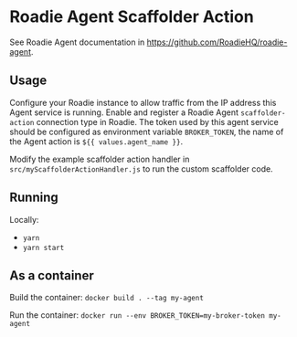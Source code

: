 # Roadie Agent Scaffolder Action

See Roadie Agent documentation in https://github.com/RoadieHQ/roadie-agent.

## Usage

Configure your Roadie instance to allow traffic from the IP address this Agent service is running. 
Enable and register a Roadie Agent `scaffolder-action` connection type in Roadie. The token used by this agent service should be configured as environment variable `BROKER_TOKEN`, the name of the Agent action is `${{ values.agent_name }}`.

Modify the example scaffolder action handler in `src/myScaffolderActionHandler.js` to run the custom scaffolder code.

## Running

Locally: 
* `yarn`
* `yarn start`

## As a container

Build the container:
`docker build . --tag my-agent`

Run the container:
`docker run --env BROKER_TOKEN=my-broker-token my-agent `


